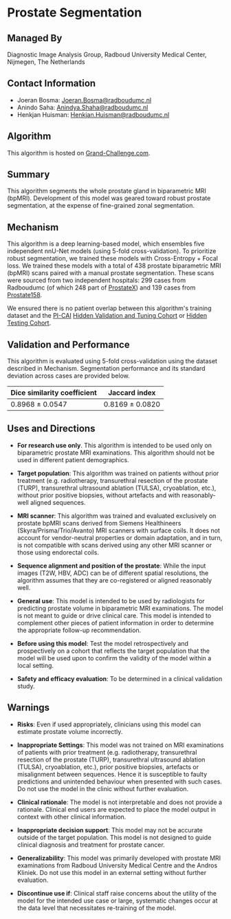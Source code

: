 # Prostate Segmentation

## Managed By
Diagnostic Image Analysis Group,
Radboud University Medical Center,
Nijmegen, The Netherlands

## Contact Information
- Joeran Bosma: Joeran.Bosma@radboudumc.nl
- Anindo Saha: Anindya.Shaha@radboudumc.nl
- Henkjan Huisman: Henkjan.Huisman@radboudumc.nl

## Algorithm
This algorithm is hosted on [Grand-Challenge.com](https://grand-challenge.org/algorithms/prostate-segmentation/).

## Summary
This algorithm segments the whole prostate gland in biparametric MRI (bpMRI). Development of this model was geared toward robust prostate segmentation, at the expense of fine-grained zonal segmentation.

## Mechanism
This algorithm is a deep learning-based model, which ensembles five independent nnU-Net models (using 5-fold cross-validation). To prioritize robust segmentation, we trained these models with Cross-Entropy + Focal loss. We trained these models with a total of 438 prostate biparametric MRI (bpMRI) scans paired with a manual prostate segmentation. These scans were sourced from two independent hospitals: 299 cases from Radboudumc (of which 248 part of [ProstateX](https://prostatex.grand-challenge.org)) and 139 cases from [Prostate158](https://prostate158.grand-challenge.org).

We ensured there is no patient overlap between this algorithm's training dataset and the [PI-CAI](https://pi-cai.grand-challenge.org/) [Hidden Validation and Tuning Cohort](https://pi-cai.grand-challenge.org/DATA/) or [Hidden Testing Cohort](https://pi-cai.grand-challenge.org/DATA/).

## Validation and Performance
This algorithm is evaluated using 5-fold cross-validation using the dataset described in Mechanism. Segmentation performance and its standard deviation across cases are provided below. 

| Dice similarity coefficient  | Jaccard  index  |
|--------------------|--------------------|
| 0.8968 ± 0.0547    | 0.8169 ± 0.0820    |

## Uses and Directions
- **For research use only**. This algorithm is intended to be used only on biparametric prostate MRI examinations. This algorithm should not be used in different patient demographics. 

- **Target population**: This algorithm was trained on patients without prior treatment  (e.g. radiotherapy, transurethral resection of the prostate (TURP), transurethral ultrasound ablation (TULSA), cryoablation, etc.), without prior positive biopsies, without artefacts and with reasonably-well aligned sequences. 

- **MRI scanner**: This algorithm was trained and evaluated exclusively on prostate bpMRI scans derived from Siemens Healthineers (Skyra/Prisma/Trio/Avanto) MRI scanners with surface coils. It does not account for vendor-neutral properties or domain adaptation, and in turn, is not compatible with scans derived using any other MRI scanner or those using endorectal coils.

- **Sequence alignment and position of the prostate**: While the input images (T2W, HBV, ADC) can be of different spatial resolutions, the algorithm assumes that they are co-registered or aligned reasonably well.

- **General use**: This model is intended to be used by radiologists for predicting prostate volume in biparametric MRI examinations. The model is not meant to guide or drive clinical care. This model is intended to complement other pieces of patient information in order to determine the appropriate follow-up recommendation.

- **Before using this model**: Test the model retrospectively and prospectively on a cohort that reflects the target population that the model will be used upon to confirm the validity of the model within a local setting. 

- **Safety and efficacy evaluation**: To be determined in a clinical validation study.

## Warnings
- **Risks**: Even if used appropriately, clinicians using this model can estimate prostate volume incorrectly. 

- **Inappropriate Settings**: This model was not trained on MRI examinations of patients with prior treatment  (e.g. radiotherapy, transurethral resection of the prostate (TURP), transurethral ultrasound ablation (TULSA), cryoablation, etc.), prior positive biopsies, artefacts or misalignment between sequences. Hence it is susceptible to faulty predictions and unintended behaviour when presented with such cases. Do not use the model in the clinic without further evaluation. 

- **Clinical rationale**: The model is not interpretable and does not provide a rationale. Clinical end users are expected to place the model output in context with other clinical information.

- **Inappropriate decision support**: This model may not be accurate outside of the target population. This model is not designed to guide clinical diagnosis and treatment for prostate cancer. 

- **Generalizability**: This model was primarily developed with prostate MRI examinations from Radboud University Medical Centre and the Andros Kliniek. Do not use this model in an external setting without further evaluation.

- **Discontinue use if**: Clinical staff raise concerns about the utility of the model for the intended use case or large, systematic changes occur at the data level that necessitates re-training of the model.